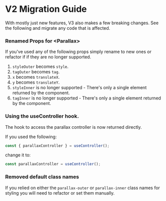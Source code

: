 # V2 Migration Guide

With mostly just new features, V3 also makes a few breaking changes. See the following and migrate any code that is affected.

### Renamed Props for <Parallax\>

If you've used any of the following props simply rename to new ones or refactor if if they are no longer supported.

1. `styleOuter` becomes `style`.
2. `tagOuter` becomes `tag`.
3. `x` becomes `translateX`.
4. `y` becomes `translateY`.
5. `styleInner` is no longer supported - There's only a single element returned by the component.
6. `tagInner` is no longer supported - There's only a single element returned by the component.

### Using the useController hook.

The hook to access the parallax controller is now returned directly.

If you used the following:

```js
const { parallaxController } = useController();
```

change it to:

```js
const parallaxController = useController();
```

### Removed default class names

If you relied on either the `parallax-outer` or `parallax-inner` class names for styling you will need to refactor or set them manually.
